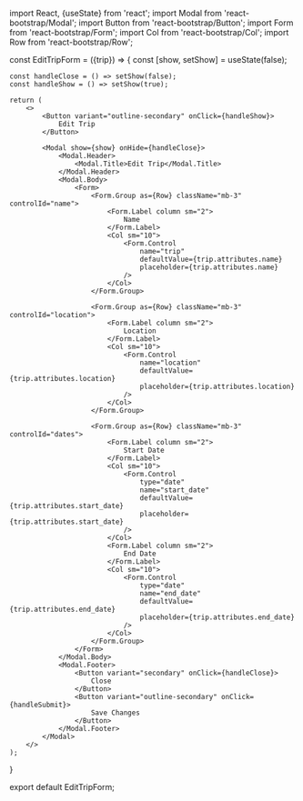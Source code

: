 import React, {useState} from 'react';
import Modal from 'react-bootstrap/Modal';
import Button from 'react-bootstrap/Button';
import Form from 'react-bootstrap/Form';
import Col from 'react-bootstrap/Col';
import Row from 'react-bootstrap/Row';

const EditTripForm = ({trip}) => {
    const [show, setShow] = useState(false);

    const handleClose = () => setShow(false);
    const handleShow = () => setShow(true);

    return (
        <>
            <Button variant="outline-secondary" onClick={handleShow}>
                Edit Trip
            </Button>

            <Modal show={show} onHide={handleClose}>
                <Modal.Header>
                    <Modal.Title>Edit Trip</Modal.Title>
                </Modal.Header>
                <Modal.Body>
                    <Form>
                        <Form.Group as={Row} className="mb-3" controlId="name">
                            <Form.Label column sm="2">
                                Name
                            </Form.Label>
                            <Col sm="10">
                                <Form.Control 
                                    name="trip" 
                                    defaultValue={trip.attributes.name} 
                                    placeholder={trip.attributes.name} 
                                />
                            </Col>
                        </Form.Group>

                        <Form.Group as={Row} className="mb-3" controlId="location">
                            <Form.Label column sm="2">
                                Location
                            </Form.Label>
                            <Col sm="10">
                                <Form.Control 
                                    name="location" 
                                    defaultValue={trip.attributes.location} 
                                    placeholder={trip.attributes.location}  
                                />
                            </Col>
                        </Form.Group>

                        <Form.Group as={Row} className="mb-3" controlId="dates">
                            <Form.Label column sm="2">
                                Start Date
                            </Form.Label>
                            <Col sm="10">
                                <Form.Control 
                                    type="date" 
                                    name="start_date" 
                                    defaultValue={trip.attributes.start_date} 
                                    placeholder={trip.attributes.start_date} 
                                />
                            </Col>
                            <Form.Label column sm="2">
                                End Date
                            </Form.Label>
                            <Col sm="10">
                                <Form.Control 
                                    type="date" 
                                    name="end_date" 
                                    defaultValue={trip.attributes.end_date} 
                                    placeholder={trip.attributes.end_date} 
                                />
                            </Col>
                        </Form.Group>
                    </Form>
                </Modal.Body>
                <Modal.Footer>
                    <Button variant="secondary" onClick={handleClose}>
                        Close
                    </Button>
                    <Button variant="outline-secondary" onClick={handleSubmit}>
                        Save Changes
                    </Button>
                </Modal.Footer>
            </Modal>
        </>
    );
}

export default EditTripForm;